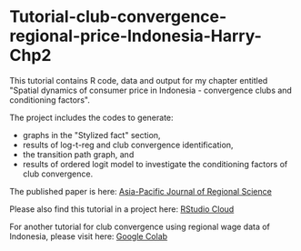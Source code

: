 # Tutorial-club-convergence-regional-price-Indonesia-Harry-Chp2
This tutorial contains R code, data and output for my chapter entitled "Spatial dynamics of consumer price in Indonesia - convergence clubs and conditioning factors".

The project includes the codes to generate:
- graphs in the "Stylized fact" section,
- results of log-t-reg and club convergence identification,
- the transition path graph, and
- results of ordered logit model to investigate the conditioning factors of club convergence.

The published paper is here: [Asia-Pacific Journal of Regional Science](https://link.springer.com/epdf/10.1007/s41685-020-00178-0?sharing_token=Udh0A8utbz3UOXNNGKiSV_e4RwlQNchNByi7wbcMAY7bB1iC4y4uuFDI6nTT1kNVAYUrdoMPHQAPOAZSLEOod6yEPnIPwNBpii90t2hYh304-QH8ZzcPwBDV5AfhfBfJC2AQtwTnfhqhAGVTZnO6aCPjNpkF9Sj6MgHAJ4GuOLY%3D)

Please also find this tutorial in a project here: [RStudio Cloud](https://rstudio.cloud/project/2306165)

For another tutorial for club convergence using regional wage data of Indonesia, please visit here: [Google Colab](https://colab.research.google.com/drive/1Y0IMGj0yLDQcIwfp_1XJowGND7yWcuwZ?usp=sharing)
